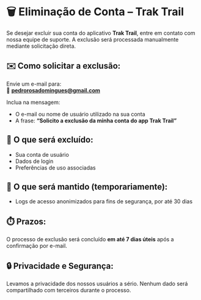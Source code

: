# 🗑️ Eliminação de Conta – Trak Trail

Se desejar excluir sua conta do aplicativo **Trak Trail**, entre em contato com nossa equipe de suporte. A exclusão será processada manualmente mediante solicitação direta.

## ✉️ Como solicitar a exclusão:

Envie um e-mail para:  
📧 **pedrorosadomingues@gmail.com**

Inclua na mensagem:
- O e-mail ou nome de usuário utilizado na sua conta
- A frase: **“Solicito a exclusão da minha conta do app Trak Trail”**

## 🧹 O que será excluído:
- Sua conta de usuário
- Dados de login
- Preferências de uso associadas

## 🧾 O que será mantido (temporariamente):
- Logs de acesso anonimizados para fins de segurança, por até 30 dias

## ⏱️ Prazos:
O processo de exclusão será concluído **em até 7 dias úteis** após a confirmação por e-mail.

## 🔒 Privacidade e Segurança:

Levamos a privacidade dos nossos usuários a sério. Nenhum dado será compartilhado com terceiros durante o processo.
